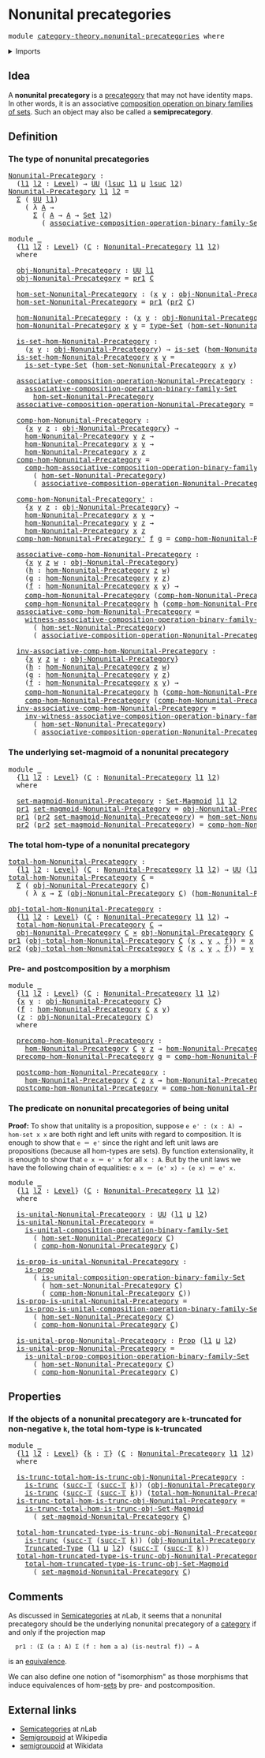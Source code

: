 # Nonunital precategories

<pre class="Agda"><a id="36" class="Keyword">module</a> <a id="43" href="category-theory.nonunital-precategories.html" class="Module">category-theory.nonunital-precategories</a> <a id="83" class="Keyword">where</a>
</pre>
<details><summary>Imports</summary>

<pre class="Agda"><a id="139" class="Keyword">open</a> <a id="144" class="Keyword">import</a> <a id="151" href="category-theory.composition-operations-on-binary-families-of-sets.html" class="Module">category-theory.composition-operations-on-binary-families-of-sets</a>
<a id="217" class="Keyword">open</a> <a id="222" class="Keyword">import</a> <a id="229" href="category-theory.set-magmoids.html" class="Module">category-theory.set-magmoids</a>

<a id="259" class="Keyword">open</a> <a id="264" class="Keyword">import</a> <a id="271" href="foundation.cartesian-product-types.html" class="Module">foundation.cartesian-product-types</a>
<a id="306" class="Keyword">open</a> <a id="311" class="Keyword">import</a> <a id="318" href="foundation.dependent-pair-types.html" class="Module">foundation.dependent-pair-types</a>
<a id="350" class="Keyword">open</a> <a id="355" class="Keyword">import</a> <a id="362" href="foundation.identity-types.html" class="Module">foundation.identity-types</a>
<a id="388" class="Keyword">open</a> <a id="393" class="Keyword">import</a> <a id="400" href="foundation.propositions.html" class="Module">foundation.propositions</a>
<a id="424" class="Keyword">open</a> <a id="429" class="Keyword">import</a> <a id="436" href="foundation.sets.html" class="Module">foundation.sets</a>
<a id="452" class="Keyword">open</a> <a id="457" class="Keyword">import</a> <a id="464" href="foundation.truncated-types.html" class="Module">foundation.truncated-types</a>
<a id="491" class="Keyword">open</a> <a id="496" class="Keyword">import</a> <a id="503" href="foundation.truncation-levels.html" class="Module">foundation.truncation-levels</a>
<a id="532" class="Keyword">open</a> <a id="537" class="Keyword">import</a> <a id="544" href="foundation.universe-levels.html" class="Module">foundation.universe-levels</a>
</pre>
</details>

## Idea

A **nonunital precategory** is a [precategory](category-theory.precategories.md)
that may not have identity maps. In other words, it is an associative
[composition operation on binary families of sets](category-theory.composition-operations-on-binary-families-of-sets.md).
Such an object may also be called a **semiprecategory**.

## Definition

### The type of nonunital precategories

<pre class="Agda"><a id="Nonunital-Precategory"></a><a id="992" href="category-theory.nonunital-precategories.html#992" class="Function">Nonunital-Precategory</a> <a id="1014" class="Symbol">:</a>
  <a id="1018" class="Symbol">(</a><a id="1019" href="category-theory.nonunital-precategories.html#1019" class="Bound">l1</a> <a id="1022" href="category-theory.nonunital-precategories.html#1022" class="Bound">l2</a> <a id="1025" class="Symbol">:</a> <a id="1027" href="Agda.Primitive.html#742" class="Postulate">Level</a><a id="1032" class="Symbol">)</a> <a id="1034" class="Symbol">→</a> <a id="1036" href="Agda.Primitive.html#388" class="Primitive">UU</a> <a id="1039" class="Symbol">(</a><a id="1040" href="Agda.Primitive.html#931" class="Primitive">lsuc</a> <a id="1045" href="category-theory.nonunital-precategories.html#1019" class="Bound">l1</a> <a id="1048" href="Agda.Primitive.html#961" class="Primitive Operator">⊔</a> <a id="1050" href="Agda.Primitive.html#931" class="Primitive">lsuc</a> <a id="1055" href="category-theory.nonunital-precategories.html#1022" class="Bound">l2</a><a id="1057" class="Symbol">)</a>
<a id="1059" href="category-theory.nonunital-precategories.html#992" class="Function">Nonunital-Precategory</a> <a id="1081" href="category-theory.nonunital-precategories.html#1081" class="Bound">l1</a> <a id="1084" href="category-theory.nonunital-precategories.html#1084" class="Bound">l2</a> <a id="1087" class="Symbol">=</a>
  <a id="1091" href="foundation.dependent-pair-types.html#505" class="Record">Σ</a> <a id="1093" class="Symbol">(</a> <a id="1095" href="Agda.Primitive.html#388" class="Primitive">UU</a> <a id="1098" href="category-theory.nonunital-precategories.html#1081" class="Bound">l1</a><a id="1100" class="Symbol">)</a>
    <a id="1106" class="Symbol">(</a> <a id="1108" class="Symbol">λ</a> <a id="1110" href="category-theory.nonunital-precategories.html#1110" class="Bound">A</a> <a id="1112" class="Symbol">→</a>
      <a id="1120" href="foundation.dependent-pair-types.html#505" class="Record">Σ</a> <a id="1122" class="Symbol">(</a> <a id="1124" href="category-theory.nonunital-precategories.html#1110" class="Bound">A</a> <a id="1126" class="Symbol">→</a> <a id="1128" href="category-theory.nonunital-precategories.html#1110" class="Bound">A</a> <a id="1130" class="Symbol">→</a> <a id="1132" href="foundation-core.sets.html#689" class="Function">Set</a> <a id="1136" href="category-theory.nonunital-precategories.html#1084" class="Bound">l2</a><a id="1138" class="Symbol">)</a>
        <a id="1148" class="Symbol">(</a> <a id="1150" href="category-theory.composition-operations-on-binary-families-of-sets.html#2298" class="Function">associative-composition-operation-binary-family-Set</a><a id="1201" class="Symbol">))</a>

<a id="1205" class="Keyword">module</a> <a id="1212" href="category-theory.nonunital-precategories.html#1212" class="Module">_</a>
  <a id="1216" class="Symbol">{</a><a id="1217" href="category-theory.nonunital-precategories.html#1217" class="Bound">l1</a> <a id="1220" href="category-theory.nonunital-precategories.html#1220" class="Bound">l2</a> <a id="1223" class="Symbol">:</a> <a id="1225" href="Agda.Primitive.html#742" class="Postulate">Level</a><a id="1230" class="Symbol">}</a> <a id="1232" class="Symbol">(</a><a id="1233" href="category-theory.nonunital-precategories.html#1233" class="Bound">C</a> <a id="1235" class="Symbol">:</a> <a id="1237" href="category-theory.nonunital-precategories.html#992" class="Function">Nonunital-Precategory</a> <a id="1259" href="category-theory.nonunital-precategories.html#1217" class="Bound">l1</a> <a id="1262" href="category-theory.nonunital-precategories.html#1220" class="Bound">l2</a><a id="1264" class="Symbol">)</a>
  <a id="1268" class="Keyword">where</a>

  <a id="1277" href="category-theory.nonunital-precategories.html#1277" class="Function">obj-Nonunital-Precategory</a> <a id="1303" class="Symbol">:</a> <a id="1305" href="Agda.Primitive.html#388" class="Primitive">UU</a> <a id="1308" href="category-theory.nonunital-precategories.html#1217" class="Bound">l1</a>
  <a id="1313" href="category-theory.nonunital-precategories.html#1277" class="Function">obj-Nonunital-Precategory</a> <a id="1339" class="Symbol">=</a> <a id="1341" href="foundation.dependent-pair-types.html#603" class="Field">pr1</a> <a id="1345" href="category-theory.nonunital-precategories.html#1233" class="Bound">C</a>

  <a id="1350" href="category-theory.nonunital-precategories.html#1350" class="Function">hom-set-Nonunital-Precategory</a> <a id="1380" class="Symbol">:</a> <a id="1382" class="Symbol">(</a><a id="1383" href="category-theory.nonunital-precategories.html#1383" class="Bound">x</a> <a id="1385" href="category-theory.nonunital-precategories.html#1385" class="Bound">y</a> <a id="1387" class="Symbol">:</a> <a id="1389" href="category-theory.nonunital-precategories.html#1277" class="Function">obj-Nonunital-Precategory</a><a id="1414" class="Symbol">)</a> <a id="1416" class="Symbol">→</a> <a id="1418" href="foundation-core.sets.html#689" class="Function">Set</a> <a id="1422" href="category-theory.nonunital-precategories.html#1220" class="Bound">l2</a>
  <a id="1427" href="category-theory.nonunital-precategories.html#1350" class="Function">hom-set-Nonunital-Precategory</a> <a id="1457" class="Symbol">=</a> <a id="1459" href="foundation.dependent-pair-types.html#603" class="Field">pr1</a> <a id="1463" class="Symbol">(</a><a id="1464" href="foundation.dependent-pair-types.html#615" class="Field">pr2</a> <a id="1468" href="category-theory.nonunital-precategories.html#1233" class="Bound">C</a><a id="1469" class="Symbol">)</a>

  <a id="1474" href="category-theory.nonunital-precategories.html#1474" class="Function">hom-Nonunital-Precategory</a> <a id="1500" class="Symbol">:</a> <a id="1502" class="Symbol">(</a><a id="1503" href="category-theory.nonunital-precategories.html#1503" class="Bound">x</a> <a id="1505" href="category-theory.nonunital-precategories.html#1505" class="Bound">y</a> <a id="1507" class="Symbol">:</a> <a id="1509" href="category-theory.nonunital-precategories.html#1277" class="Function">obj-Nonunital-Precategory</a><a id="1534" class="Symbol">)</a> <a id="1536" class="Symbol">→</a> <a id="1538" href="Agda.Primitive.html#388" class="Primitive">UU</a> <a id="1541" href="category-theory.nonunital-precategories.html#1220" class="Bound">l2</a>
  <a id="1546" href="category-theory.nonunital-precategories.html#1474" class="Function">hom-Nonunital-Precategory</a> <a id="1572" href="category-theory.nonunital-precategories.html#1572" class="Bound">x</a> <a id="1574" href="category-theory.nonunital-precategories.html#1574" class="Bound">y</a> <a id="1576" class="Symbol">=</a> <a id="1578" href="foundation-core.sets.html#792" class="Function">type-Set</a> <a id="1587" class="Symbol">(</a><a id="1588" href="category-theory.nonunital-precategories.html#1350" class="Function">hom-set-Nonunital-Precategory</a> <a id="1618" href="category-theory.nonunital-precategories.html#1572" class="Bound">x</a> <a id="1620" href="category-theory.nonunital-precategories.html#1574" class="Bound">y</a><a id="1621" class="Symbol">)</a>

  <a id="1626" href="category-theory.nonunital-precategories.html#1626" class="Function">is-set-hom-Nonunital-Precategory</a> <a id="1659" class="Symbol">:</a>
    <a id="1665" class="Symbol">(</a><a id="1666" href="category-theory.nonunital-precategories.html#1666" class="Bound">x</a> <a id="1668" href="category-theory.nonunital-precategories.html#1668" class="Bound">y</a> <a id="1670" class="Symbol">:</a> <a id="1672" href="category-theory.nonunital-precategories.html#1277" class="Function">obj-Nonunital-Precategory</a><a id="1697" class="Symbol">)</a> <a id="1699" class="Symbol">→</a> <a id="1701" href="foundation-core.sets.html#614" class="Function">is-set</a> <a id="1708" class="Symbol">(</a><a id="1709" href="category-theory.nonunital-precategories.html#1474" class="Function">hom-Nonunital-Precategory</a> <a id="1735" href="category-theory.nonunital-precategories.html#1666" class="Bound">x</a> <a id="1737" href="category-theory.nonunital-precategories.html#1668" class="Bound">y</a><a id="1738" class="Symbol">)</a>
  <a id="1742" href="category-theory.nonunital-precategories.html#1626" class="Function">is-set-hom-Nonunital-Precategory</a> <a id="1775" href="category-theory.nonunital-precategories.html#1775" class="Bound">x</a> <a id="1777" href="category-theory.nonunital-precategories.html#1777" class="Bound">y</a> <a id="1779" class="Symbol">=</a>
    <a id="1785" href="foundation-core.sets.html#843" class="Function">is-set-type-Set</a> <a id="1801" class="Symbol">(</a><a id="1802" href="category-theory.nonunital-precategories.html#1350" class="Function">hom-set-Nonunital-Precategory</a> <a id="1832" href="category-theory.nonunital-precategories.html#1775" class="Bound">x</a> <a id="1834" href="category-theory.nonunital-precategories.html#1777" class="Bound">y</a><a id="1835" class="Symbol">)</a>

  <a id="1840" href="category-theory.nonunital-precategories.html#1840" class="Function">associative-composition-operation-Nonunital-Precategory</a> <a id="1896" class="Symbol">:</a>
    <a id="1902" href="category-theory.composition-operations-on-binary-families-of-sets.html#2298" class="Function">associative-composition-operation-binary-family-Set</a>
      <a id="1960" href="category-theory.nonunital-precategories.html#1350" class="Function">hom-set-Nonunital-Precategory</a>
  <a id="1992" href="category-theory.nonunital-precategories.html#1840" class="Function">associative-composition-operation-Nonunital-Precategory</a> <a id="2048" class="Symbol">=</a> <a id="2050" href="foundation.dependent-pair-types.html#615" class="Field">pr2</a> <a id="2054" class="Symbol">(</a><a id="2055" href="foundation.dependent-pair-types.html#615" class="Field">pr2</a> <a id="2059" href="category-theory.nonunital-precategories.html#1233" class="Bound">C</a><a id="2060" class="Symbol">)</a>

  <a id="2065" href="category-theory.nonunital-precategories.html#2065" class="Function">comp-hom-Nonunital-Precategory</a> <a id="2096" class="Symbol">:</a>
    <a id="2102" class="Symbol">{</a><a id="2103" href="category-theory.nonunital-precategories.html#2103" class="Bound">x</a> <a id="2105" href="category-theory.nonunital-precategories.html#2105" class="Bound">y</a> <a id="2107" href="category-theory.nonunital-precategories.html#2107" class="Bound">z</a> <a id="2109" class="Symbol">:</a> <a id="2111" href="category-theory.nonunital-precategories.html#1277" class="Function">obj-Nonunital-Precategory</a><a id="2136" class="Symbol">}</a> <a id="2138" class="Symbol">→</a>
    <a id="2144" href="category-theory.nonunital-precategories.html#1474" class="Function">hom-Nonunital-Precategory</a> <a id="2170" href="category-theory.nonunital-precategories.html#2105" class="Bound">y</a> <a id="2172" href="category-theory.nonunital-precategories.html#2107" class="Bound">z</a> <a id="2174" class="Symbol">→</a>
    <a id="2180" href="category-theory.nonunital-precategories.html#1474" class="Function">hom-Nonunital-Precategory</a> <a id="2206" href="category-theory.nonunital-precategories.html#2103" class="Bound">x</a> <a id="2208" href="category-theory.nonunital-precategories.html#2105" class="Bound">y</a> <a id="2210" class="Symbol">→</a>
    <a id="2216" href="category-theory.nonunital-precategories.html#1474" class="Function">hom-Nonunital-Precategory</a> <a id="2242" href="category-theory.nonunital-precategories.html#2103" class="Bound">x</a> <a id="2244" href="category-theory.nonunital-precategories.html#2107" class="Bound">z</a>
  <a id="2248" href="category-theory.nonunital-precategories.html#2065" class="Function">comp-hom-Nonunital-Precategory</a> <a id="2279" class="Symbol">=</a>
    <a id="2285" href="category-theory.composition-operations-on-binary-families-of-sets.html#2688" class="Function">comp-hom-associative-composition-operation-binary-family-Set</a>
      <a id="2352" class="Symbol">(</a> <a id="2354" href="category-theory.nonunital-precategories.html#1350" class="Function">hom-set-Nonunital-Precategory</a><a id="2383" class="Symbol">)</a>
      <a id="2391" class="Symbol">(</a> <a id="2393" href="category-theory.nonunital-precategories.html#1840" class="Function">associative-composition-operation-Nonunital-Precategory</a><a id="2448" class="Symbol">)</a>

  <a id="2453" href="category-theory.nonunital-precategories.html#2453" class="Function">comp-hom-Nonunital-Precategory&#39;</a> <a id="2485" class="Symbol">:</a>
    <a id="2491" class="Symbol">{</a><a id="2492" href="category-theory.nonunital-precategories.html#2492" class="Bound">x</a> <a id="2494" href="category-theory.nonunital-precategories.html#2494" class="Bound">y</a> <a id="2496" href="category-theory.nonunital-precategories.html#2496" class="Bound">z</a> <a id="2498" class="Symbol">:</a> <a id="2500" href="category-theory.nonunital-precategories.html#1277" class="Function">obj-Nonunital-Precategory</a><a id="2525" class="Symbol">}</a> <a id="2527" class="Symbol">→</a>
    <a id="2533" href="category-theory.nonunital-precategories.html#1474" class="Function">hom-Nonunital-Precategory</a> <a id="2559" href="category-theory.nonunital-precategories.html#2492" class="Bound">x</a> <a id="2561" href="category-theory.nonunital-precategories.html#2494" class="Bound">y</a> <a id="2563" class="Symbol">→</a>
    <a id="2569" href="category-theory.nonunital-precategories.html#1474" class="Function">hom-Nonunital-Precategory</a> <a id="2595" href="category-theory.nonunital-precategories.html#2494" class="Bound">y</a> <a id="2597" href="category-theory.nonunital-precategories.html#2496" class="Bound">z</a> <a id="2599" class="Symbol">→</a>
    <a id="2605" href="category-theory.nonunital-precategories.html#1474" class="Function">hom-Nonunital-Precategory</a> <a id="2631" href="category-theory.nonunital-precategories.html#2492" class="Bound">x</a> <a id="2633" href="category-theory.nonunital-precategories.html#2496" class="Bound">z</a>
  <a id="2637" href="category-theory.nonunital-precategories.html#2453" class="Function">comp-hom-Nonunital-Precategory&#39;</a> <a id="2669" href="category-theory.nonunital-precategories.html#2669" class="Bound">f</a> <a id="2671" href="category-theory.nonunital-precategories.html#2671" class="Bound">g</a> <a id="2673" class="Symbol">=</a> <a id="2675" href="category-theory.nonunital-precategories.html#2065" class="Function">comp-hom-Nonunital-Precategory</a> <a id="2706" href="category-theory.nonunital-precategories.html#2671" class="Bound">g</a> <a id="2708" href="category-theory.nonunital-precategories.html#2669" class="Bound">f</a>

  <a id="2713" href="category-theory.nonunital-precategories.html#2713" class="Function">associative-comp-hom-Nonunital-Precategory</a> <a id="2756" class="Symbol">:</a>
    <a id="2762" class="Symbol">{</a><a id="2763" href="category-theory.nonunital-precategories.html#2763" class="Bound">x</a> <a id="2765" href="category-theory.nonunital-precategories.html#2765" class="Bound">y</a> <a id="2767" href="category-theory.nonunital-precategories.html#2767" class="Bound">z</a> <a id="2769" href="category-theory.nonunital-precategories.html#2769" class="Bound">w</a> <a id="2771" class="Symbol">:</a> <a id="2773" href="category-theory.nonunital-precategories.html#1277" class="Function">obj-Nonunital-Precategory</a><a id="2798" class="Symbol">}</a>
    <a id="2804" class="Symbol">(</a><a id="2805" href="category-theory.nonunital-precategories.html#2805" class="Bound">h</a> <a id="2807" class="Symbol">:</a> <a id="2809" href="category-theory.nonunital-precategories.html#1474" class="Function">hom-Nonunital-Precategory</a> <a id="2835" href="category-theory.nonunital-precategories.html#2767" class="Bound">z</a> <a id="2837" href="category-theory.nonunital-precategories.html#2769" class="Bound">w</a><a id="2838" class="Symbol">)</a>
    <a id="2844" class="Symbol">(</a><a id="2845" href="category-theory.nonunital-precategories.html#2845" class="Bound">g</a> <a id="2847" class="Symbol">:</a> <a id="2849" href="category-theory.nonunital-precategories.html#1474" class="Function">hom-Nonunital-Precategory</a> <a id="2875" href="category-theory.nonunital-precategories.html#2765" class="Bound">y</a> <a id="2877" href="category-theory.nonunital-precategories.html#2767" class="Bound">z</a><a id="2878" class="Symbol">)</a>
    <a id="2884" class="Symbol">(</a><a id="2885" href="category-theory.nonunital-precategories.html#2885" class="Bound">f</a> <a id="2887" class="Symbol">:</a> <a id="2889" href="category-theory.nonunital-precategories.html#1474" class="Function">hom-Nonunital-Precategory</a> <a id="2915" href="category-theory.nonunital-precategories.html#2763" class="Bound">x</a> <a id="2917" href="category-theory.nonunital-precategories.html#2765" class="Bound">y</a><a id="2918" class="Symbol">)</a> <a id="2920" class="Symbol">→</a>
    <a id="2926" href="category-theory.nonunital-precategories.html#2065" class="Function">comp-hom-Nonunital-Precategory</a> <a id="2957" class="Symbol">(</a><a id="2958" href="category-theory.nonunital-precategories.html#2065" class="Function">comp-hom-Nonunital-Precategory</a> <a id="2989" href="category-theory.nonunital-precategories.html#2805" class="Bound">h</a> <a id="2991" href="category-theory.nonunital-precategories.html#2845" class="Bound">g</a><a id="2992" class="Symbol">)</a> <a id="2994" href="category-theory.nonunital-precategories.html#2885" class="Bound">f</a> <a id="2996" href="foundation-core.identity-types.html#1953" class="Function Operator">＝</a>
    <a id="3002" href="category-theory.nonunital-precategories.html#2065" class="Function">comp-hom-Nonunital-Precategory</a> <a id="3033" href="category-theory.nonunital-precategories.html#2805" class="Bound">h</a> <a id="3035" class="Symbol">(</a><a id="3036" href="category-theory.nonunital-precategories.html#2065" class="Function">comp-hom-Nonunital-Precategory</a> <a id="3067" href="category-theory.nonunital-precategories.html#2845" class="Bound">g</a> <a id="3069" href="category-theory.nonunital-precategories.html#2885" class="Bound">f</a><a id="3070" class="Symbol">)</a>
  <a id="3074" href="category-theory.nonunital-precategories.html#2713" class="Function">associative-comp-hom-Nonunital-Precategory</a> <a id="3117" class="Symbol">=</a>
    <a id="3123" href="category-theory.composition-operations-on-binary-families-of-sets.html#2877" class="Function">witness-associative-composition-operation-binary-family-Set</a>
      <a id="3189" class="Symbol">(</a> <a id="3191" href="category-theory.nonunital-precategories.html#1350" class="Function">hom-set-Nonunital-Precategory</a><a id="3220" class="Symbol">)</a>
      <a id="3228" class="Symbol">(</a> <a id="3230" href="category-theory.nonunital-precategories.html#1840" class="Function">associative-composition-operation-Nonunital-Precategory</a><a id="3285" class="Symbol">)</a>

  <a id="3290" href="category-theory.nonunital-precategories.html#3290" class="Function">inv-associative-comp-hom-Nonunital-Precategory</a> <a id="3337" class="Symbol">:</a>
    <a id="3343" class="Symbol">{</a><a id="3344" href="category-theory.nonunital-precategories.html#3344" class="Bound">x</a> <a id="3346" href="category-theory.nonunital-precategories.html#3346" class="Bound">y</a> <a id="3348" href="category-theory.nonunital-precategories.html#3348" class="Bound">z</a> <a id="3350" href="category-theory.nonunital-precategories.html#3350" class="Bound">w</a> <a id="3352" class="Symbol">:</a> <a id="3354" href="category-theory.nonunital-precategories.html#1277" class="Function">obj-Nonunital-Precategory</a><a id="3379" class="Symbol">}</a>
    <a id="3385" class="Symbol">(</a><a id="3386" href="category-theory.nonunital-precategories.html#3386" class="Bound">h</a> <a id="3388" class="Symbol">:</a> <a id="3390" href="category-theory.nonunital-precategories.html#1474" class="Function">hom-Nonunital-Precategory</a> <a id="3416" href="category-theory.nonunital-precategories.html#3348" class="Bound">z</a> <a id="3418" href="category-theory.nonunital-precategories.html#3350" class="Bound">w</a><a id="3419" class="Symbol">)</a>
    <a id="3425" class="Symbol">(</a><a id="3426" href="category-theory.nonunital-precategories.html#3426" class="Bound">g</a> <a id="3428" class="Symbol">:</a> <a id="3430" href="category-theory.nonunital-precategories.html#1474" class="Function">hom-Nonunital-Precategory</a> <a id="3456" href="category-theory.nonunital-precategories.html#3346" class="Bound">y</a> <a id="3458" href="category-theory.nonunital-precategories.html#3348" class="Bound">z</a><a id="3459" class="Symbol">)</a>
    <a id="3465" class="Symbol">(</a><a id="3466" href="category-theory.nonunital-precategories.html#3466" class="Bound">f</a> <a id="3468" class="Symbol">:</a> <a id="3470" href="category-theory.nonunital-precategories.html#1474" class="Function">hom-Nonunital-Precategory</a> <a id="3496" href="category-theory.nonunital-precategories.html#3344" class="Bound">x</a> <a id="3498" href="category-theory.nonunital-precategories.html#3346" class="Bound">y</a><a id="3499" class="Symbol">)</a> <a id="3501" class="Symbol">→</a>
    <a id="3507" href="category-theory.nonunital-precategories.html#2065" class="Function">comp-hom-Nonunital-Precategory</a> <a id="3538" href="category-theory.nonunital-precategories.html#3386" class="Bound">h</a> <a id="3540" class="Symbol">(</a><a id="3541" href="category-theory.nonunital-precategories.html#2065" class="Function">comp-hom-Nonunital-Precategory</a> <a id="3572" href="category-theory.nonunital-precategories.html#3426" class="Bound">g</a> <a id="3574" href="category-theory.nonunital-precategories.html#3466" class="Bound">f</a><a id="3575" class="Symbol">)</a> <a id="3577" href="foundation-core.identity-types.html#1953" class="Function Operator">＝</a>
    <a id="3583" href="category-theory.nonunital-precategories.html#2065" class="Function">comp-hom-Nonunital-Precategory</a> <a id="3614" class="Symbol">(</a><a id="3615" href="category-theory.nonunital-precategories.html#2065" class="Function">comp-hom-Nonunital-Precategory</a> <a id="3646" href="category-theory.nonunital-precategories.html#3386" class="Bound">h</a> <a id="3648" href="category-theory.nonunital-precategories.html#3426" class="Bound">g</a><a id="3649" class="Symbol">)</a> <a id="3651" href="category-theory.nonunital-precategories.html#3466" class="Bound">f</a>
  <a id="3655" href="category-theory.nonunital-precategories.html#3290" class="Function">inv-associative-comp-hom-Nonunital-Precategory</a> <a id="3702" class="Symbol">=</a>
    <a id="3708" href="category-theory.composition-operations-on-binary-families-of-sets.html#3447" class="Function">inv-witness-associative-composition-operation-binary-family-Set</a>
      <a id="3778" class="Symbol">(</a> <a id="3780" href="category-theory.nonunital-precategories.html#1350" class="Function">hom-set-Nonunital-Precategory</a><a id="3809" class="Symbol">)</a>
      <a id="3817" class="Symbol">(</a> <a id="3819" href="category-theory.nonunital-precategories.html#1840" class="Function">associative-composition-operation-Nonunital-Precategory</a><a id="3874" class="Symbol">)</a>
</pre>
### The underlying set-magmoid of a nonunital precategory

<pre class="Agda"><a id="3948" class="Keyword">module</a> <a id="3955" href="category-theory.nonunital-precategories.html#3955" class="Module">_</a>
  <a id="3959" class="Symbol">{</a><a id="3960" href="category-theory.nonunital-precategories.html#3960" class="Bound">l1</a> <a id="3963" href="category-theory.nonunital-precategories.html#3963" class="Bound">l2</a> <a id="3966" class="Symbol">:</a> <a id="3968" href="Agda.Primitive.html#742" class="Postulate">Level</a><a id="3973" class="Symbol">}</a> <a id="3975" class="Symbol">(</a><a id="3976" href="category-theory.nonunital-precategories.html#3976" class="Bound">C</a> <a id="3978" class="Symbol">:</a> <a id="3980" href="category-theory.nonunital-precategories.html#992" class="Function">Nonunital-Precategory</a> <a id="4002" href="category-theory.nonunital-precategories.html#3960" class="Bound">l1</a> <a id="4005" href="category-theory.nonunital-precategories.html#3963" class="Bound">l2</a><a id="4007" class="Symbol">)</a>
  <a id="4011" class="Keyword">where</a>

  <a id="4020" href="category-theory.nonunital-precategories.html#4020" class="Function">set-magmoid-Nonunital-Precategory</a> <a id="4054" class="Symbol">:</a> <a id="4056" href="category-theory.set-magmoids.html#1557" class="Function">Set-Magmoid</a> <a id="4068" href="category-theory.nonunital-precategories.html#3960" class="Bound">l1</a> <a id="4071" href="category-theory.nonunital-precategories.html#3963" class="Bound">l2</a>
  <a id="4076" href="foundation.dependent-pair-types.html#603" class="Field">pr1</a> <a id="4080" href="category-theory.nonunital-precategories.html#4020" class="Function">set-magmoid-Nonunital-Precategory</a> <a id="4114" class="Symbol">=</a> <a id="4116" href="category-theory.nonunital-precategories.html#1277" class="Function">obj-Nonunital-Precategory</a> <a id="4142" href="category-theory.nonunital-precategories.html#3976" class="Bound">C</a>
  <a id="4146" href="foundation.dependent-pair-types.html#603" class="Field">pr1</a> <a id="4150" class="Symbol">(</a><a id="4151" href="foundation.dependent-pair-types.html#615" class="Field">pr2</a> <a id="4155" href="category-theory.nonunital-precategories.html#4020" class="Function">set-magmoid-Nonunital-Precategory</a><a id="4188" class="Symbol">)</a> <a id="4190" class="Symbol">=</a> <a id="4192" href="category-theory.nonunital-precategories.html#1350" class="Function">hom-set-Nonunital-Precategory</a> <a id="4222" href="category-theory.nonunital-precategories.html#3976" class="Bound">C</a>
  <a id="4226" href="foundation.dependent-pair-types.html#615" class="Field">pr2</a> <a id="4230" class="Symbol">(</a><a id="4231" href="foundation.dependent-pair-types.html#615" class="Field">pr2</a> <a id="4235" href="category-theory.nonunital-precategories.html#4020" class="Function">set-magmoid-Nonunital-Precategory</a><a id="4268" class="Symbol">)</a> <a id="4270" class="Symbol">=</a> <a id="4272" href="category-theory.nonunital-precategories.html#2065" class="Function">comp-hom-Nonunital-Precategory</a> <a id="4303" href="category-theory.nonunital-precategories.html#3976" class="Bound">C</a>
</pre>
### The total hom-type of a nonunital precategory

<pre class="Agda"><a id="total-hom-Nonunital-Precategory"></a><a id="4369" href="category-theory.nonunital-precategories.html#4369" class="Function">total-hom-Nonunital-Precategory</a> <a id="4401" class="Symbol">:</a>
  <a id="4405" class="Symbol">{</a><a id="4406" href="category-theory.nonunital-precategories.html#4406" class="Bound">l1</a> <a id="4409" href="category-theory.nonunital-precategories.html#4409" class="Bound">l2</a> <a id="4412" class="Symbol">:</a> <a id="4414" href="Agda.Primitive.html#742" class="Postulate">Level</a><a id="4419" class="Symbol">}</a> <a id="4421" class="Symbol">(</a><a id="4422" href="category-theory.nonunital-precategories.html#4422" class="Bound">C</a> <a id="4424" class="Symbol">:</a> <a id="4426" href="category-theory.nonunital-precategories.html#992" class="Function">Nonunital-Precategory</a> <a id="4448" href="category-theory.nonunital-precategories.html#4406" class="Bound">l1</a> <a id="4451" href="category-theory.nonunital-precategories.html#4409" class="Bound">l2</a><a id="4453" class="Symbol">)</a> <a id="4455" class="Symbol">→</a> <a id="4457" href="Agda.Primitive.html#388" class="Primitive">UU</a> <a id="4460" class="Symbol">(</a><a id="4461" href="category-theory.nonunital-precategories.html#4406" class="Bound">l1</a> <a id="4464" href="Agda.Primitive.html#961" class="Primitive Operator">⊔</a> <a id="4466" href="category-theory.nonunital-precategories.html#4409" class="Bound">l2</a><a id="4468" class="Symbol">)</a>
<a id="4470" href="category-theory.nonunital-precategories.html#4369" class="Function">total-hom-Nonunital-Precategory</a> <a id="4502" href="category-theory.nonunital-precategories.html#4502" class="Bound">C</a> <a id="4504" class="Symbol">=</a>
  <a id="4508" href="foundation.dependent-pair-types.html#505" class="Record">Σ</a> <a id="4510" class="Symbol">(</a> <a id="4512" href="category-theory.nonunital-precategories.html#1277" class="Function">obj-Nonunital-Precategory</a> <a id="4538" href="category-theory.nonunital-precategories.html#4502" class="Bound">C</a><a id="4539" class="Symbol">)</a>
    <a id="4545" class="Symbol">(</a> <a id="4547" class="Symbol">λ</a> <a id="4549" href="category-theory.nonunital-precategories.html#4549" class="Bound">x</a> <a id="4551" class="Symbol">→</a> <a id="4553" href="foundation.dependent-pair-types.html#505" class="Record">Σ</a> <a id="4555" class="Symbol">(</a><a id="4556" href="category-theory.nonunital-precategories.html#1277" class="Function">obj-Nonunital-Precategory</a> <a id="4582" href="category-theory.nonunital-precategories.html#4502" class="Bound">C</a><a id="4583" class="Symbol">)</a> <a id="4585" class="Symbol">(</a><a id="4586" href="category-theory.nonunital-precategories.html#1474" class="Function">hom-Nonunital-Precategory</a> <a id="4612" href="category-theory.nonunital-precategories.html#4502" class="Bound">C</a> <a id="4614" href="category-theory.nonunital-precategories.html#4549" class="Bound">x</a><a id="4615" class="Symbol">))</a>

<a id="obj-total-hom-Nonunital-Precategory"></a><a id="4619" href="category-theory.nonunital-precategories.html#4619" class="Function">obj-total-hom-Nonunital-Precategory</a> <a id="4655" class="Symbol">:</a>
  <a id="4659" class="Symbol">{</a><a id="4660" href="category-theory.nonunital-precategories.html#4660" class="Bound">l1</a> <a id="4663" href="category-theory.nonunital-precategories.html#4663" class="Bound">l2</a> <a id="4666" class="Symbol">:</a> <a id="4668" href="Agda.Primitive.html#742" class="Postulate">Level</a><a id="4673" class="Symbol">}</a> <a id="4675" class="Symbol">(</a><a id="4676" href="category-theory.nonunital-precategories.html#4676" class="Bound">C</a> <a id="4678" class="Symbol">:</a> <a id="4680" href="category-theory.nonunital-precategories.html#992" class="Function">Nonunital-Precategory</a> <a id="4702" href="category-theory.nonunital-precategories.html#4660" class="Bound">l1</a> <a id="4705" href="category-theory.nonunital-precategories.html#4663" class="Bound">l2</a><a id="4707" class="Symbol">)</a> <a id="4709" class="Symbol">→</a>
  <a id="4713" href="category-theory.nonunital-precategories.html#4369" class="Function">total-hom-Nonunital-Precategory</a> <a id="4745" href="category-theory.nonunital-precategories.html#4676" class="Bound">C</a> <a id="4747" class="Symbol">→</a>
  <a id="4751" href="category-theory.nonunital-precategories.html#1277" class="Function">obj-Nonunital-Precategory</a> <a id="4777" href="category-theory.nonunital-precategories.html#4676" class="Bound">C</a> <a id="4779" href="foundation-core.cartesian-product-types.html#543" class="Function Operator">×</a> <a id="4781" href="category-theory.nonunital-precategories.html#1277" class="Function">obj-Nonunital-Precategory</a> <a id="4807" href="category-theory.nonunital-precategories.html#4676" class="Bound">C</a>
<a id="4809" href="foundation.dependent-pair-types.html#603" class="Field">pr1</a> <a id="4813" class="Symbol">(</a><a id="4814" href="category-theory.nonunital-precategories.html#4619" class="Function">obj-total-hom-Nonunital-Precategory</a> <a id="4850" href="category-theory.nonunital-precategories.html#4850" class="Bound">C</a> <a id="4852" class="Symbol">(</a><a id="4853" href="category-theory.nonunital-precategories.html#4853" class="Bound">x</a> <a id="4855" href="foundation.dependent-pair-types.html#689" class="InductiveConstructor Operator">,</a> <a id="4857" href="category-theory.nonunital-precategories.html#4857" class="Bound">y</a> <a id="4859" href="foundation.dependent-pair-types.html#689" class="InductiveConstructor Operator">,</a> <a id="4861" href="category-theory.nonunital-precategories.html#4861" class="Bound">f</a><a id="4862" class="Symbol">))</a> <a id="4865" class="Symbol">=</a> <a id="4867" href="category-theory.nonunital-precategories.html#4853" class="Bound">x</a>
<a id="4869" href="foundation.dependent-pair-types.html#615" class="Field">pr2</a> <a id="4873" class="Symbol">(</a><a id="4874" href="category-theory.nonunital-precategories.html#4619" class="Function">obj-total-hom-Nonunital-Precategory</a> <a id="4910" href="category-theory.nonunital-precategories.html#4910" class="Bound">C</a> <a id="4912" class="Symbol">(</a><a id="4913" href="category-theory.nonunital-precategories.html#4913" class="Bound">x</a> <a id="4915" href="foundation.dependent-pair-types.html#689" class="InductiveConstructor Operator">,</a> <a id="4917" href="category-theory.nonunital-precategories.html#4917" class="Bound">y</a> <a id="4919" href="foundation.dependent-pair-types.html#689" class="InductiveConstructor Operator">,</a> <a id="4921" href="category-theory.nonunital-precategories.html#4921" class="Bound">f</a><a id="4922" class="Symbol">))</a> <a id="4925" class="Symbol">=</a> <a id="4927" href="category-theory.nonunital-precategories.html#4917" class="Bound">y</a>
</pre>
### Pre- and postcomposition by a morphism

<pre class="Agda"><a id="4986" class="Keyword">module</a> <a id="4993" href="category-theory.nonunital-precategories.html#4993" class="Module">_</a>
  <a id="4997" class="Symbol">{</a><a id="4998" href="category-theory.nonunital-precategories.html#4998" class="Bound">l1</a> <a id="5001" href="category-theory.nonunital-precategories.html#5001" class="Bound">l2</a> <a id="5004" class="Symbol">:</a> <a id="5006" href="Agda.Primitive.html#742" class="Postulate">Level</a><a id="5011" class="Symbol">}</a> <a id="5013" class="Symbol">(</a><a id="5014" href="category-theory.nonunital-precategories.html#5014" class="Bound">C</a> <a id="5016" class="Symbol">:</a> <a id="5018" href="category-theory.nonunital-precategories.html#992" class="Function">Nonunital-Precategory</a> <a id="5040" href="category-theory.nonunital-precategories.html#4998" class="Bound">l1</a> <a id="5043" href="category-theory.nonunital-precategories.html#5001" class="Bound">l2</a><a id="5045" class="Symbol">)</a>
  <a id="5049" class="Symbol">{</a><a id="5050" href="category-theory.nonunital-precategories.html#5050" class="Bound">x</a> <a id="5052" href="category-theory.nonunital-precategories.html#5052" class="Bound">y</a> <a id="5054" class="Symbol">:</a> <a id="5056" href="category-theory.nonunital-precategories.html#1277" class="Function">obj-Nonunital-Precategory</a> <a id="5082" href="category-theory.nonunital-precategories.html#5014" class="Bound">C</a><a id="5083" class="Symbol">}</a>
  <a id="5087" class="Symbol">(</a><a id="5088" href="category-theory.nonunital-precategories.html#5088" class="Bound">f</a> <a id="5090" class="Symbol">:</a> <a id="5092" href="category-theory.nonunital-precategories.html#1474" class="Function">hom-Nonunital-Precategory</a> <a id="5118" href="category-theory.nonunital-precategories.html#5014" class="Bound">C</a> <a id="5120" href="category-theory.nonunital-precategories.html#5050" class="Bound">x</a> <a id="5122" href="category-theory.nonunital-precategories.html#5052" class="Bound">y</a><a id="5123" class="Symbol">)</a>
  <a id="5127" class="Symbol">(</a><a id="5128" href="category-theory.nonunital-precategories.html#5128" class="Bound">z</a> <a id="5130" class="Symbol">:</a> <a id="5132" href="category-theory.nonunital-precategories.html#1277" class="Function">obj-Nonunital-Precategory</a> <a id="5158" href="category-theory.nonunital-precategories.html#5014" class="Bound">C</a><a id="5159" class="Symbol">)</a>
  <a id="5163" class="Keyword">where</a>

  <a id="5172" href="category-theory.nonunital-precategories.html#5172" class="Function">precomp-hom-Nonunital-Precategory</a> <a id="5206" class="Symbol">:</a>
    <a id="5212" href="category-theory.nonunital-precategories.html#1474" class="Function">hom-Nonunital-Precategory</a> <a id="5238" href="category-theory.nonunital-precategories.html#5014" class="Bound">C</a> <a id="5240" href="category-theory.nonunital-precategories.html#5052" class="Bound">y</a> <a id="5242" href="category-theory.nonunital-precategories.html#5128" class="Bound">z</a> <a id="5244" class="Symbol">→</a> <a id="5246" href="category-theory.nonunital-precategories.html#1474" class="Function">hom-Nonunital-Precategory</a> <a id="5272" href="category-theory.nonunital-precategories.html#5014" class="Bound">C</a> <a id="5274" href="category-theory.nonunital-precategories.html#5050" class="Bound">x</a> <a id="5276" href="category-theory.nonunital-precategories.html#5128" class="Bound">z</a>
  <a id="5280" href="category-theory.nonunital-precategories.html#5172" class="Function">precomp-hom-Nonunital-Precategory</a> <a id="5314" href="category-theory.nonunital-precategories.html#5314" class="Bound">g</a> <a id="5316" class="Symbol">=</a> <a id="5318" href="category-theory.nonunital-precategories.html#2065" class="Function">comp-hom-Nonunital-Precategory</a> <a id="5349" href="category-theory.nonunital-precategories.html#5014" class="Bound">C</a> <a id="5351" href="category-theory.nonunital-precategories.html#5314" class="Bound">g</a> <a id="5353" href="category-theory.nonunital-precategories.html#5088" class="Bound">f</a>

  <a id="5358" href="category-theory.nonunital-precategories.html#5358" class="Function">postcomp-hom-Nonunital-Precategory</a> <a id="5393" class="Symbol">:</a>
    <a id="5399" href="category-theory.nonunital-precategories.html#1474" class="Function">hom-Nonunital-Precategory</a> <a id="5425" href="category-theory.nonunital-precategories.html#5014" class="Bound">C</a> <a id="5427" href="category-theory.nonunital-precategories.html#5128" class="Bound">z</a> <a id="5429" href="category-theory.nonunital-precategories.html#5050" class="Bound">x</a> <a id="5431" class="Symbol">→</a> <a id="5433" href="category-theory.nonunital-precategories.html#1474" class="Function">hom-Nonunital-Precategory</a> <a id="5459" href="category-theory.nonunital-precategories.html#5014" class="Bound">C</a> <a id="5461" href="category-theory.nonunital-precategories.html#5128" class="Bound">z</a> <a id="5463" href="category-theory.nonunital-precategories.html#5052" class="Bound">y</a>
  <a id="5467" href="category-theory.nonunital-precategories.html#5358" class="Function">postcomp-hom-Nonunital-Precategory</a> <a id="5502" class="Symbol">=</a> <a id="5504" href="category-theory.nonunital-precategories.html#2065" class="Function">comp-hom-Nonunital-Precategory</a> <a id="5535" href="category-theory.nonunital-precategories.html#5014" class="Bound">C</a> <a id="5537" href="category-theory.nonunital-precategories.html#5088" class="Bound">f</a>
</pre>
### The predicate on nonunital precategories of being unital

**Proof:** To show that unitality is a proposition, suppose
`e e' : (x : A) → hom-set x x` are both right and left units with regard to
composition. It is enough to show that `e ＝ e'` since the right and left unit
laws are propositions (because all hom-types are sets). By function
extensionality, it is enough to show that `e x ＝ e' x` for all `x : A`. But by
the unit laws we have the following chain of equalities:
`e x ＝ (e' x) ∘ (e x) ＝ e' x.`

<pre class="Agda"><a id="6064" class="Keyword">module</a> <a id="6071" href="category-theory.nonunital-precategories.html#6071" class="Module">_</a>
  <a id="6075" class="Symbol">{</a><a id="6076" href="category-theory.nonunital-precategories.html#6076" class="Bound">l1</a> <a id="6079" href="category-theory.nonunital-precategories.html#6079" class="Bound">l2</a> <a id="6082" class="Symbol">:</a> <a id="6084" href="Agda.Primitive.html#742" class="Postulate">Level</a><a id="6089" class="Symbol">}</a> <a id="6091" class="Symbol">(</a><a id="6092" href="category-theory.nonunital-precategories.html#6092" class="Bound">C</a> <a id="6094" class="Symbol">:</a> <a id="6096" href="category-theory.nonunital-precategories.html#992" class="Function">Nonunital-Precategory</a> <a id="6118" href="category-theory.nonunital-precategories.html#6076" class="Bound">l1</a> <a id="6121" href="category-theory.nonunital-precategories.html#6079" class="Bound">l2</a><a id="6123" class="Symbol">)</a>
  <a id="6127" class="Keyword">where</a>

  <a id="6136" href="category-theory.nonunital-precategories.html#6136" class="Function">is-unital-Nonunital-Precategory</a> <a id="6168" class="Symbol">:</a> <a id="6170" href="Agda.Primitive.html#388" class="Primitive">UU</a> <a id="6173" class="Symbol">(</a><a id="6174" href="category-theory.nonunital-precategories.html#6076" class="Bound">l1</a> <a id="6177" href="Agda.Primitive.html#961" class="Primitive Operator">⊔</a> <a id="6179" href="category-theory.nonunital-precategories.html#6079" class="Bound">l2</a><a id="6181" class="Symbol">)</a>
  <a id="6185" href="category-theory.nonunital-precategories.html#6136" class="Function">is-unital-Nonunital-Precategory</a> <a id="6217" class="Symbol">=</a>
    <a id="6223" href="category-theory.composition-operations-on-binary-families-of-sets.html#5514" class="Function">is-unital-composition-operation-binary-family-Set</a>
      <a id="6279" class="Symbol">(</a> <a id="6281" href="category-theory.nonunital-precategories.html#1350" class="Function">hom-set-Nonunital-Precategory</a> <a id="6311" href="category-theory.nonunital-precategories.html#6092" class="Bound">C</a><a id="6312" class="Symbol">)</a>
      <a id="6320" class="Symbol">(</a> <a id="6322" href="category-theory.nonunital-precategories.html#2065" class="Function">comp-hom-Nonunital-Precategory</a> <a id="6353" href="category-theory.nonunital-precategories.html#6092" class="Bound">C</a><a id="6354" class="Symbol">)</a>

  <a id="6359" href="category-theory.nonunital-precategories.html#6359" class="Function">is-prop-is-unital-Nonunital-Precategory</a> <a id="6399" class="Symbol">:</a>
    <a id="6405" href="foundation-core.propositions.html#867" class="Function">is-prop</a>
      <a id="6419" class="Symbol">(</a> <a id="6421" href="category-theory.composition-operations-on-binary-families-of-sets.html#5514" class="Function">is-unital-composition-operation-binary-family-Set</a>
        <a id="6479" class="Symbol">(</a> <a id="6481" href="category-theory.nonunital-precategories.html#1350" class="Function">hom-set-Nonunital-Precategory</a> <a id="6511" href="category-theory.nonunital-precategories.html#6092" class="Bound">C</a><a id="6512" class="Symbol">)</a>
        <a id="6522" class="Symbol">(</a> <a id="6524" href="category-theory.nonunital-precategories.html#2065" class="Function">comp-hom-Nonunital-Precategory</a> <a id="6555" href="category-theory.nonunital-precategories.html#6092" class="Bound">C</a><a id="6556" class="Symbol">))</a>
  <a id="6561" href="category-theory.nonunital-precategories.html#6359" class="Function">is-prop-is-unital-Nonunital-Precategory</a> <a id="6601" class="Symbol">=</a>
    <a id="6607" href="category-theory.composition-operations-on-binary-families-of-sets.html#8884" class="Function">is-prop-is-unital-composition-operation-binary-family-Set</a>
      <a id="6671" class="Symbol">(</a> <a id="6673" href="category-theory.nonunital-precategories.html#1350" class="Function">hom-set-Nonunital-Precategory</a> <a id="6703" href="category-theory.nonunital-precategories.html#6092" class="Bound">C</a><a id="6704" class="Symbol">)</a>
      <a id="6712" class="Symbol">(</a> <a id="6714" href="category-theory.nonunital-precategories.html#2065" class="Function">comp-hom-Nonunital-Precategory</a> <a id="6745" href="category-theory.nonunital-precategories.html#6092" class="Bound">C</a><a id="6746" class="Symbol">)</a>

  <a id="6751" href="category-theory.nonunital-precategories.html#6751" class="Function">is-unital-prop-Nonunital-Precategory</a> <a id="6788" class="Symbol">:</a> <a id="6790" href="foundation-core.propositions.html#949" class="Function">Prop</a> <a id="6795" class="Symbol">(</a><a id="6796" href="category-theory.nonunital-precategories.html#6076" class="Bound">l1</a> <a id="6799" href="Agda.Primitive.html#961" class="Primitive Operator">⊔</a> <a id="6801" href="category-theory.nonunital-precategories.html#6079" class="Bound">l2</a><a id="6803" class="Symbol">)</a>
  <a id="6807" href="category-theory.nonunital-precategories.html#6751" class="Function">is-unital-prop-Nonunital-Precategory</a> <a id="6844" class="Symbol">=</a>
    <a id="6850" href="category-theory.composition-operations-on-binary-families-of-sets.html#9213" class="Function">is-unital-prop-composition-operation-binary-family-Set</a>
      <a id="6911" class="Symbol">(</a> <a id="6913" href="category-theory.nonunital-precategories.html#1350" class="Function">hom-set-Nonunital-Precategory</a> <a id="6943" href="category-theory.nonunital-precategories.html#6092" class="Bound">C</a><a id="6944" class="Symbol">)</a>
      <a id="6952" class="Symbol">(</a> <a id="6954" href="category-theory.nonunital-precategories.html#2065" class="Function">comp-hom-Nonunital-Precategory</a> <a id="6985" href="category-theory.nonunital-precategories.html#6092" class="Bound">C</a><a id="6986" class="Symbol">)</a>
</pre>
## Properties

### If the objects of a nonunital precategory are `k`-truncated for non-negative `k`, the total hom-type is `k`-truncated

<pre class="Agda"><a id="7139" class="Keyword">module</a> <a id="7146" href="category-theory.nonunital-precategories.html#7146" class="Module">_</a>
  <a id="7150" class="Symbol">{</a><a id="7151" href="category-theory.nonunital-precategories.html#7151" class="Bound">l1</a> <a id="7154" href="category-theory.nonunital-precategories.html#7154" class="Bound">l2</a> <a id="7157" class="Symbol">:</a> <a id="7159" href="Agda.Primitive.html#742" class="Postulate">Level</a><a id="7164" class="Symbol">}</a> <a id="7166" class="Symbol">{</a><a id="7167" href="category-theory.nonunital-precategories.html#7167" class="Bound">k</a> <a id="7169" class="Symbol">:</a> <a id="7171" href="foundation-core.truncation-levels.html#521" class="Datatype">𝕋</a><a id="7172" class="Symbol">}</a> <a id="7174" class="Symbol">(</a><a id="7175" href="category-theory.nonunital-precategories.html#7175" class="Bound">C</a> <a id="7177" class="Symbol">:</a> <a id="7179" href="category-theory.nonunital-precategories.html#992" class="Function">Nonunital-Precategory</a> <a id="7201" href="category-theory.nonunital-precategories.html#7151" class="Bound">l1</a> <a id="7204" href="category-theory.nonunital-precategories.html#7154" class="Bound">l2</a><a id="7206" class="Symbol">)</a>
  <a id="7210" class="Keyword">where</a>

  <a id="7219" href="category-theory.nonunital-precategories.html#7219" class="Function">is-trunc-total-hom-is-trunc-obj-Nonunital-Precategory</a> <a id="7273" class="Symbol">:</a>
    <a id="7279" href="foundation-core.truncated-types.html#1236" class="Function">is-trunc</a> <a id="7288" class="Symbol">(</a><a id="7289" href="foundation-core.truncation-levels.html#558" class="InductiveConstructor">succ-𝕋</a> <a id="7296" class="Symbol">(</a><a id="7297" href="foundation-core.truncation-levels.html#558" class="InductiveConstructor">succ-𝕋</a> <a id="7304" href="category-theory.nonunital-precategories.html#7167" class="Bound">k</a><a id="7305" class="Symbol">))</a> <a id="7308" class="Symbol">(</a><a id="7309" href="category-theory.nonunital-precategories.html#1277" class="Function">obj-Nonunital-Precategory</a> <a id="7335" href="category-theory.nonunital-precategories.html#7175" class="Bound">C</a><a id="7336" class="Symbol">)</a> <a id="7338" class="Symbol">→</a>
    <a id="7344" href="foundation-core.truncated-types.html#1236" class="Function">is-trunc</a> <a id="7353" class="Symbol">(</a><a id="7354" href="foundation-core.truncation-levels.html#558" class="InductiveConstructor">succ-𝕋</a> <a id="7361" class="Symbol">(</a><a id="7362" href="foundation-core.truncation-levels.html#558" class="InductiveConstructor">succ-𝕋</a> <a id="7369" href="category-theory.nonunital-precategories.html#7167" class="Bound">k</a><a id="7370" class="Symbol">))</a> <a id="7373" class="Symbol">(</a><a id="7374" href="category-theory.nonunital-precategories.html#4369" class="Function">total-hom-Nonunital-Precategory</a> <a id="7406" href="category-theory.nonunital-precategories.html#7175" class="Bound">C</a><a id="7407" class="Symbol">)</a>
  <a id="7411" href="category-theory.nonunital-precategories.html#7219" class="Function">is-trunc-total-hom-is-trunc-obj-Nonunital-Precategory</a> <a id="7465" class="Symbol">=</a>
    <a id="7471" href="category-theory.set-magmoids.html#5917" class="Function">is-trunc-total-hom-is-trunc-obj-Set-Magmoid</a>
      <a id="7521" class="Symbol">(</a> <a id="7523" href="category-theory.nonunital-precategories.html#4020" class="Function">set-magmoid-Nonunital-Precategory</a> <a id="7557" href="category-theory.nonunital-precategories.html#7175" class="Bound">C</a><a id="7558" class="Symbol">)</a>

  <a id="7563" href="category-theory.nonunital-precategories.html#7563" class="Function">total-hom-truncated-type-is-trunc-obj-Nonunital-Precategory</a> <a id="7623" class="Symbol">:</a>
    <a id="7629" href="foundation-core.truncated-types.html#1236" class="Function">is-trunc</a> <a id="7638" class="Symbol">(</a><a id="7639" href="foundation-core.truncation-levels.html#558" class="InductiveConstructor">succ-𝕋</a> <a id="7646" class="Symbol">(</a><a id="7647" href="foundation-core.truncation-levels.html#558" class="InductiveConstructor">succ-𝕋</a> <a id="7654" href="category-theory.nonunital-precategories.html#7167" class="Bound">k</a><a id="7655" class="Symbol">))</a> <a id="7658" class="Symbol">(</a><a id="7659" href="category-theory.nonunital-precategories.html#1277" class="Function">obj-Nonunital-Precategory</a> <a id="7685" href="category-theory.nonunital-precategories.html#7175" class="Bound">C</a><a id="7686" class="Symbol">)</a> <a id="7688" class="Symbol">→</a>
    <a id="7694" href="foundation-core.truncated-types.html#1534" class="Function">Truncated-Type</a> <a id="7709" class="Symbol">(</a><a id="7710" href="category-theory.nonunital-precategories.html#7151" class="Bound">l1</a> <a id="7713" href="Agda.Primitive.html#961" class="Primitive Operator">⊔</a> <a id="7715" href="category-theory.nonunital-precategories.html#7154" class="Bound">l2</a><a id="7717" class="Symbol">)</a> <a id="7719" class="Symbol">(</a><a id="7720" href="foundation-core.truncation-levels.html#558" class="InductiveConstructor">succ-𝕋</a> <a id="7727" class="Symbol">(</a><a id="7728" href="foundation-core.truncation-levels.html#558" class="InductiveConstructor">succ-𝕋</a> <a id="7735" href="category-theory.nonunital-precategories.html#7167" class="Bound">k</a><a id="7736" class="Symbol">))</a>
  <a id="7741" href="category-theory.nonunital-precategories.html#7563" class="Function">total-hom-truncated-type-is-trunc-obj-Nonunital-Precategory</a> <a id="7801" class="Symbol">=</a>
    <a id="7807" href="category-theory.set-magmoids.html#6312" class="Function">total-hom-truncated-type-is-trunc-obj-Set-Magmoid</a>
      <a id="7863" class="Symbol">(</a> <a id="7865" href="category-theory.nonunital-precategories.html#4020" class="Function">set-magmoid-Nonunital-Precategory</a> <a id="7899" href="category-theory.nonunital-precategories.html#7175" class="Bound">C</a><a id="7900" class="Symbol">)</a>
</pre>
## Comments

As discussed in [Semicategories](https://ncatlab.org/nlab/show/semicategory) at
$n$Lab, it seems that a nonunital precategory should be the underlying nonunital
precategory of a [category](category-theory.categories.md) if and only if the
projection map

```text
  pr1 : (Σ (a : A) Σ (f : hom a a) (is-neutral f)) → A
```

is an [equivalence](foundation-core.equivalences.md).

We can also define one notion of "isomorphism" as those morphisms that induce
equivalences of hom-[sets](foundation-core.sets.md) by pre- and postcomposition.

## External links

- [Semicategories](https://ncatlab.org/nlab/show/semicategory) at $n$Lab
- [Semigroupoid](https://en.wikipedia.org/wiki/Semigroupoid) at Wikipedia
- [semigroupoid](https://www.wikidata.org/wiki/Q4164581) at Wikidata
